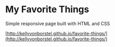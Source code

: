 My Favorite Things
==============

Simple responsive page built with HTML and CSS

[http://kellyvonborstel.github.io/favorite-things/](http://kellyvonborstel.github.io/favorite-things/)
